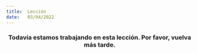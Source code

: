 ```yaml
---
title:  Lección
date:   03/04/2022
---
```


### <center>Todavía estamos trabajando en esta lección. Por favor, vuelva más tarde.</center>